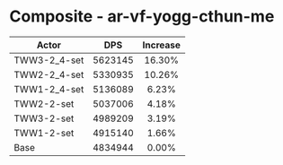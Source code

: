 # Composite - ar-vf-yogg-cthun-me
| Actor | DPS | Increase |
|---|:---:|:---:|
|TWW3-2_4-set|5623145|16.30%|
|TWW2-2_4-set|5330935|10.26%|
|TWW1-2_4-set|5136089|6.23%|
|TWW2-2-set|5037006|4.18%|
|TWW3-2-set|4989209|3.19%|
|TWW1-2-set|4915140|1.66%|
|Base|4834944|0.00%|
